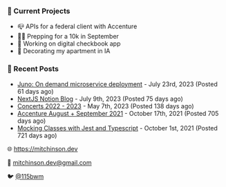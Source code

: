 ### 📌 Current Projects
- 📪 APIs for a federal client with Accenture
- 🏃🏼 Prepping for a 10k in September
- 🤑 Working on digital checkbook app
- 🏡 Decorating my apartment in IA

### 📝 Recent Posts

- [Juno: On demand microservice deployment](https://blog.mitchinson.dev/juno) - July 23rd, 2023 (Posted 61 days ago)
- [NextJS Notion Blog](https://blog.mitchinson.dev/blog-2023) - July 9th, 2023 (Posted 75 days ago)
- [Concerts 2022 - 2023](https://blog.mitchinson.dev/concerts-2023) - May 7th, 2023 (Posted 138 days ago)
- [Accenture August + September 2021](https://blog.mitchinson.dev/pillar/aug-sep-21) - October 17th, 2021 (Posted 705 days ago)
- [Mocking Classes with Jest and Typescript](https://blog.mitchinson.dev/jest-typescript-mocks) - October 1st, 2021 (Posted 721 days ago)

🌐 https://mitchinson.dev

💌 mitchinson.dev@gmail.com

🐦 [@115bwm](https://twitter.com/115bwm)